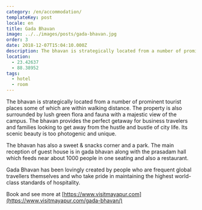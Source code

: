 ```yaml
---
category: /en/accommodation/
templateKey: post
locale: en
title: Gada Bhavan
image: ../../images/posts/gada-bhavan.jpg
order: 3
date: 2018-12-07T15:04:10.000Z
description: The bhavan is strategically located from a number of prominent tourist places some of which are within walking distance and surrounded by lush green flora and fauna with a majestic view of the campus.
location:
  - 23.42637
  - 88.38952
tags:
  - hotel
  - room
---
```


The bhavan is strategically located from a number of prominent tourist places some of which are within walking distance. The property is also surrounded by lush green flora and fauna with a majestic view of the campus. The bhavan provides the perfect getaway for business travelers and families looking to get away from the hustle and bustle of city life. Its scenic beauty is too photogenic and unique.

The bhavan has also a sweet & snacks corner and a park. The main reception of guest house is in gada bhavan along with the prasadam hall which feeds near about 1000 people in one seating and also a restaurant.

Gada Bhavan has been lovingly created by people who are frequent global travellers themselves and who take pride in maintaining the highest world-class standards of hospitality.

Book and see more at [https://www.visitmayapur.com](https://www.visitmayapur.com/gada-bhavan/)
